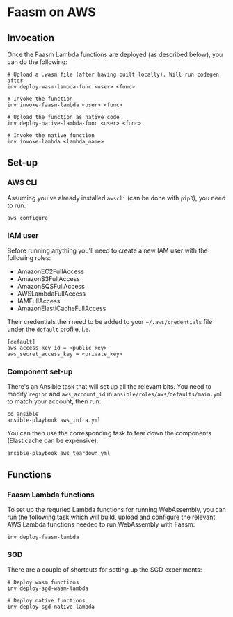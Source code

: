 # Faasm on AWS

## Invocation

Once the Faasm Lambda functions are deployed (as described below), you can do the following:

```
# Upload a .wasm file (after having built locally). Will run codegen after
inv deploy-wasm-lambda-func <user> <func>

# Invoke the function
inv invoke-faasm-lambda <user> <func>

# Upload the function as native code
inv deploy-native-lambda-func <user> <func>

# Invoke the native function
inv invoke-lambda <lambda_name>
```

## Set-up

### AWS CLI

Assuming you've already installed `awscli` (can be done with `pip3`), you need to run:

```
aws configure
```

### IAM user

Before running anything you'll need to create a new IAM user with the following roles:

- AmazonEC2FullAccess
- AmazonS3FullAccess
- AmazonSQSFullAccess
- AWSLambdaFullAccess
- IAMFullAccess
- AmazonElastiCacheFullAccess

Their credentials then need to be added to your `~/.aws/credentials` file under the `default` profile, i.e.

```
[default]
aws_access_key_id = <public_key>
aws_secret_access_key = <private_key>
```

### Component set-up

There's an Ansible task that will set up all the relevant bits. You need to modify `region` and `aws_account_id`
in `ansible/roles/aws/defaults/main.yml` to match your account, then run:

```
cd ansible
ansible-playbook aws_infra.yml
```

You can then use the corresponding task to tear down the components (Elasticache can be expensive):

```
ansible-playbook aws_teardown.yml
```

## Functions

### Faasm Lambda functions

To set up the requried Lambda functions for running WebAssembly, you can run the following task which will
build, upload and configure the relevant AWS Lambda functions needed to run WebAssembly with Faasm:

```
inv deploy-faasm-lambda
```

### SGD

There are a couple of shortcuts for setting up the SGD experiments:

```
# Deploy wasm functions
inv deploy-sgd-wasm-lambda

# Deploy native functions
inv deploy-sgd-native-lambda
```
